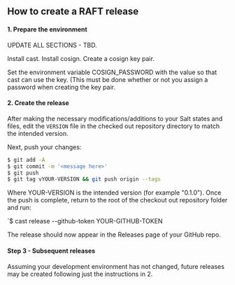 ## How to create a RAFT release

#### 1. Prepare the environment

UPDATE ALL SECTIONS - TBD.

Install cast.
Install cosign.
Create a cosign key pair.

Set the environment variable COSIGN\_PASSWORD with the value so that cast can use the key. (This must be done whether or not you assign a password when creating the key pair.

#### 2. Create the release

After making the necessary modifications/additions to your Salt states and files, edit the `VERSION` file in the checked out repository directory to match the intended version.

Next, push your changes:

```bash
$ git add -A
$ git commit -m '<message here>'
$ git push
$ git tag vYOUR-VERSION && git push origin --tags
```

Where YOUR-VERSION is the intended version (for example "0.1.0"). Once the push is complete, return to the root of the checkout out repository folder and run:

`$ cast release --github-token YOUR-GITHUB-TOKEN

The release should now appear in the Releases page of your GitHub repo.

#### Step 3 - Subsequent releases

Assuming your development environment has not changed, future releases may be created following just the instructions in 2.


